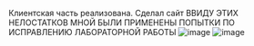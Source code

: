 Клиентская часть реализована. Сделал сайт
ВВИДУ ЭТИХ НЕЛОСТАТКОВ МНОЙ БЫЛИ ПРИМЕНЕНЫ ПОПЫТКИ ПО ИСПРАВЛЕНИЮ ЛАБОРАТОРНОЙ РАБОТЫ
![image](https://github.com/user-attachments/assets/bccb90b3-50d8-40f8-9265-f5616e01e1c8)
![image](https://github.com/user-attachments/assets/17806ba3-6c3c-4380-a77d-1f59d5fa1202)
